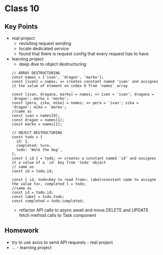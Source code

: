 # Class 10

## Key Points
- real project
    - revisiting request sending
    - locate dedicated service
    - found that there is request config that every request has to have
- learning project
    - deep dive to object destructuring
  ``` 
  // ARRAY DESTRUCTURING
  const names = ['ivan', 'dragan', 'marko'];
  const [ivan] = names; => creates constant named 'ivan' and assignes it the value of element on index 0 from `names` array

  const [ivan, dragana, marko] = names; => ivan = 'ivan'; dragana = 'dragan'; marko = 'marko';
  const [pera, zika, mika] = names; => pera = 'ivan'; zika = 'dragan'; mika = 'marko';
  //same as
  const ivan = names[0];
  const dragan = names[1];
  const marko = names[2];
  
  // OBJECT DESTRUCTURING
  const todo = {
    id: 1,
    completed: ture,
    todo: 'Walk the dog',
  };
  const { id } = todo; => creates a constant named 'id' and assignes it a value of a `id` key from 'todo' object
  // same as
  const id = todo.id;
  
  const { id, todo<key to read from>: label<constant name to assigne the value to>, completed } = todo;
  //same as
  const id = todo.id;
  const label = todo.todo;
  const completed = todo.completed;
  ```
    - refactor API calls to async await and move DELETE and UPDATE fetch method calls to Task component

## Homework
- try to use axios to send API requests - real project
- ... - learning project
